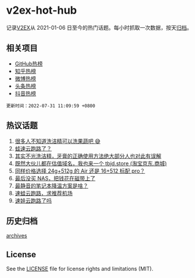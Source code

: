 # v2ex-hot-hub

 记录[V2EX](https://www.v2ex.com/)从 2021-01-06 日至今的热门话题。每小时抓取一次数据，按天[归档](archives)。
 
 ## 相关项目

- [GitHub热榜](https://github.com/snaildev/github-hot-hub)
- [知乎热榜](https://github.com/snaildev/zhihu-hot-hub)
- [微博热榜](https://github.com/snaildev/weibo-hot-hub)
- [头条热榜](https://github.com/snaildev/toutiao-hot-hub)
- [抖音热榜](https://github.com/snaildev/douyin-hot-hub)


 `更新时间：2022-07-31 11:09:59 +0800`

## 热议话题

1. [很多人不知道洗洁精可以洗果蔬吧 😅](https://www.v2ex.com/t/869644)
1. [蛙速云跑路了？](https://www.v2ex.com/t/869674)
1. [其实不光洗洁精，牙膏的正确使用方法绝大部分人也对此有误解](https://www.v2ex.com/t/869678)
1. [既然大伙儿都在估值域名，我也来一个 tbjd.store (淘宝京东.商城)](https://www.v2ex.com/t/869618)
1. [同样价格选择 24g+512g 的 Air 还是 16+512 标配 pro？](https://www.v2ex.com/t/869673)
1. [最后没买 NAS，把钱花在磁带上了](https://www.v2ex.com/t/869651)
1. [最静音的笔记本降温方案是啥？](https://www.v2ex.com/t/869663)
1. [速蛙云跑路，求推荐机场](https://www.v2ex.com/t/869734)
1. [速娃云跑路了吗](https://www.v2ex.com/t/869683)

## 历史归档

[archives](archives)

## License

See the [LICENSE](LICENSE) file for license rights and limitations (MIT).
